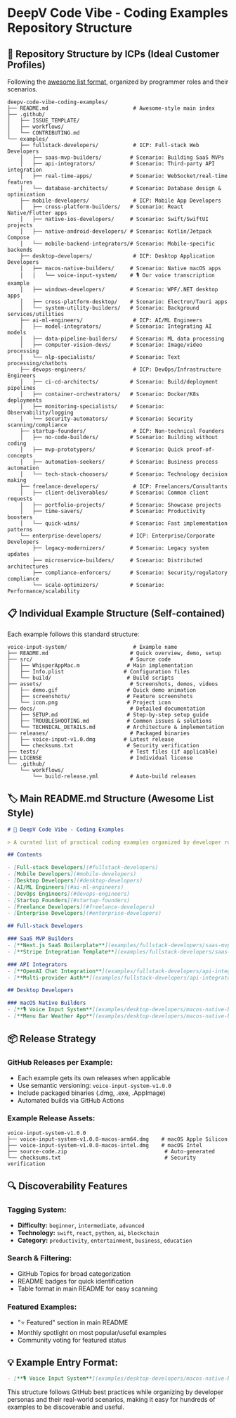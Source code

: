 # DeepV Code Vibe - Coding Examples Repository Structure

## 🎯 **Repository Structure by ICPs (Ideal Customer Profiles)**

Following the [awesome list format](https://github.com/sindresorhus/awesome), organized by programmer roles and their scenarios.

```
deepv-code-vibe-coding-examples/
├── README.md                           # Awesome-style main index
├── .github/
│   ├── ISSUE_TEMPLATE/
│   ├── workflows/
│   └── CONTRIBUTING.md
└── examples/
    ├── fullstack-developers/           # ICP: Full-stack Web Developers
    │   ├── saas-mvp-builders/         # Scenario: Building SaaS MVPs
    │   ├── api-integrators/           # Scenario: Third-party API integration
    │   ├── real-time-apps/            # Scenario: WebSocket/real-time features
    │   └── database-architects/       # Scenario: Database design & optimization
    ├── mobile-developers/              # ICP: Mobile App Developers  
    │   ├── cross-platform-builders/   # Scenario: React Native/Flutter apps
    │   ├── native-ios-developers/     # Scenario: Swift/SwiftUI projects
    │   ├── native-android-developers/ # Scenario: Kotlin/Jetpack Compose
    │   └── mobile-backend-integrators/# Scenario: Mobile-specific backends
    ├── desktop-developers/             # ICP: Desktop Application Developers
    │   ├── macos-native-builders/     # Scenario: Native macOS apps
    │   │   └── voice-input-system/    # 🎙️ Our voice transcription example
    │   ├── windows-developers/        # Scenario: WPF/.NET desktop apps
    │   ├── cross-platform-desktop/    # Scenario: Electron/Tauri apps
    │   └── system-utility-builders/   # Scenario: Background services/utilities
    ├── ai-ml-engineers/                # ICP: AI/ML Engineers
    │   ├── model-integrators/         # Scenario: Integrating AI models
    │   ├── data-pipeline-builders/    # Scenario: ML data processing
    │   ├── computer-vision-devs/      # Scenario: Image/video processing
    │   └── nlp-specialists/           # Scenario: Text processing/chatbots
    ├── devops-engineers/               # ICP: DevOps/Infrastructure Engineers
    │   ├── ci-cd-architects/          # Scenario: Build/deployment pipelines
    │   ├── container-orchestrators/   # Scenario: Docker/K8s deployments
    │   ├── monitoring-specialists/    # Scenario: Observability/logging
    │   └── security-automators/       # Scenario: Security scanning/compliance
    ├── startup-founders/               # ICP: Non-technical Founders
    │   ├── no-code-builders/          # Scenario: Building without coding
    │   ├── mvp-prototypers/           # Scenario: Quick proof-of-concepts
    │   ├── automation-seekers/        # Scenario: Business process automation
    │   └── tech-stack-choosers/       # Scenario: Technology decision making
    ├── freelance-developers/           # ICP: Freelancers/Consultants
    │   ├── client-deliverables/       # Scenario: Common client requests
    │   ├── portfolio-projects/        # Scenario: Showcase projects
    │   ├── time-savers/               # Scenario: Productivity boosters
    │   └── quick-wins/                # Scenario: Fast implementation patterns
    └── enterprise-developers/         # ICP: Enterprise/Corporate Developers
        ├── legacy-modernizers/        # Scenario: Legacy system updates
        ├── microservice-builders/     # Scenario: Distributed architectures
        ├── compliance-enforcers/      # Scenario: Security/regulatory compliance
        └── scale-optimizers/          # Scenario: Performance/scalability
```

## 📋 **Individual Example Structure (Self-contained)**

Each example follows this standard structure:

```
voice-input-system/                     # Example name
├── README.md                          # Quick overview, demo, setup
├── src/                               # Source code
│   ├── WhisperAppMac.m               # Main implementation
│   ├── Info.plist                   # Configuration files
│   └── build/                        # Build scripts
├── assets/                            # Screenshots, demos, videos
│   ├── demo.gif                      # Quick demo animation
│   ├── screenshots/                  # Feature screenshots
│   └── icon.png                      # Project icon
├── docs/                              # Detailed documentation
│   ├── SETUP.md                      # Step-by-step setup guide
│   ├── TROUBLESHOOTING.md            # Common issues & solutions
│   └── TECHNICAL_DETAILS.md          # Architecture & implementation
├── releases/                          # Packaged binaries
│   ├── voice-input-v1.0.dmg         # Latest release
│   └── checksums.txt                 # Security verification
├── tests/                             # Test files (if applicable)
├── LICENSE                            # Individual license
└── .github/
    └── workflows/
        └── build-release.yml          # Auto-build releases
```

## 🏷️ **Main README.md Structure (Awesome List Style)**

```markdown
# 🚀 DeepV Code Vibe - Coding Examples

> A curated list of practical coding examples organized by developer roles and scenarios

## Contents

- [Full-stack Developers](#fullstack-developers)
- [Mobile Developers](#mobile-developers)  
- [Desktop Developers](#desktop-developers)
- [AI/ML Engineers](#ai-ml-engineers)
- [DevOps Engineers](#devops-engineers)
- [Startup Founders](#startup-founders)
- [Freelance Developers](#freelance-developers)
- [Enterprise Developers](#enterprise-developers)

## Full-stack Developers

### SaaS MVP Builders
- [**Next.js SaaS Boilerplate**](examples/fullstack-developers/saas-mvp-builders/nextjs-saas) - Complete SaaS starter with auth, payments, dashboard
- [**Stripe Integration Template**](examples/fullstack-developers/saas-mvp-builders/stripe-integration) - Payment processing with webhooks

### API Integrators  
- [**OpenAI Chat Integration**](examples/fullstack-developers/api-integrators/openai-chat) - ChatGPT-like interface with streaming
- [**Multi-provider Auth**](examples/fullstack-developers/api-integrators/multi-auth) - Google, GitHub, Apple sign-in

## Desktop Developers

### macOS Native Builders
- [**🎙️ Voice Input System**](examples/desktop-developers/macos-native-builders/voice-input-system) - System-wide voice transcription inspired by ChatGPT.app
- [**Menu Bar Weather App**](examples/desktop-developers/macos-native-builders/menu-bar-weather) - Native SwiftUI weather utility
```

## 📦 **Release Strategy**

### **GitHub Releases per Example:**
- Each example gets its own releases when applicable
- Use semantic versioning: `voice-input-system-v1.0.0`
- Include packaged binaries (.dmg, .exe, .AppImage)
- Automated builds via GitHub Actions

### **Example Release Assets:**
```
voice-input-system-v1.0.0
├── voice-input-system-v1.0.0-macos-arm64.dmg    # macOS Apple Silicon
├── voice-input-system-v1.0.0-macos-intel.dmg    # macOS Intel
├── source-code.zip                               # Auto-generated
└── checksums.txt                                 # Security verification
```

## 🔍 **Discoverability Features**

### **Tagging System:**
- **Difficulty:** `beginner`, `intermediate`, `advanced`
- **Technology:** `swift`, `react`, `python`, `ai`, `blockchain`
- **Category:** `productivity`, `entertainment`, `business`, `education`

### **Search & Filtering:**
- GitHub Topics for broad categorization
- README badges for quick identification
- Table format in main README for easy scanning

### **Featured Examples:**
- "⭐ Featured" section in main README
- Monthly spotlight on most popular/useful examples
- Community voting for featured status

## 💡 **Example Entry Format:**

```markdown
- [**🎙️ Voice Input System**](examples/desktop-developers/macos-native-builders/voice-input-system) - System-wide voice transcription for any macOS app. Hold Fn key to record, auto-paste transcription. ![Swift](https://img.shields.io/badge/Swift-FA7343?style=flat&logo=swift&logoColor=white) ![Advanced](https://img.shields.io/badge/Level-Advanced-red)
```

This structure follows GitHub best practices while organizing by developer personas and their real-world scenarios, making it easy for hundreds of examples to be discoverable and useful.